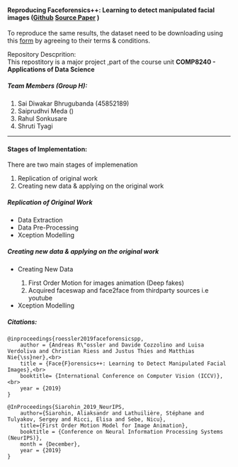 <h4>Reproducing Faceforensics++: Learning to detect manipulated facial images (<a href="https://github.com/ondyari/FaceForensics">Github</a> <a href="https://arxiv.org/abs/1901.08971">Source Paper</a> )</h4>

<p>To reproduce the same results, the dataset need to be downloading using this <a href="https://docs.google.com/forms/d/e/1FAIpQLSdRRR3L5zAv6tQ_CKxmK4W96tAab_pfBu2EKAgQbeDVhmXagg/viewform">form</a> by agreeing to their terms & conditions.</p>
<p>Repository Descprition:<br>
This repostitory is a major project ,part of the course unit <b>COMP8240 - Applications of Data Science</b>
</p>
<h5>Team Members (Group H):</h5>
<ol>
	<li>Sai Diwakar Bhrugubanda (45852189)</li>
	<li>Saiprudhvi Meda ()</li>
	<li>Rahul Sonkusare</li>
	<li>Shruti Tyagi</li>
</ol>
<hr>
<h4>Stages of Implementation:</h4>
<p>There are two main stages of implemenation</p>
<ol>
	<li>Replication of original work</li>
	<li>Creating new data & applying on the original work</li>
</ol>


<h5>Replication of Original Work</h5>
<ul>
	<li>Data Extraction</li>
	<li>Data Pre-Processing</li>
	<li>Xception Modelling</li>
</ul>
<h5>Creating new data & applying on the original work</h5>

<ul>
	<li>Creating New Data</li>
	<ol>
		<li>First Order Motion for images animation (Deep fakes)</li>
		<li>Acquired faceswap and face2face from thirdparty sources i.e youtube</li>
	</ol>
	<li>Xception Modelling</li>
</ul>

<h5>Citations:</h5>

```
@inproceedings{roessler2019faceforensicspp,
	author = {Andreas R\"ossler and Davide Cozzolino and Luisa Verdoliva and Christian Riess and Justus Thies and Matthias Nie{\ss}ner},<br>
	title = {Face{F}orensics++: Learning to Detect Manipulated Facial Images},<br>
	booktitle= {International Conference on Computer Vision (ICCV)},<br>
	year = {2019}
}
```
```
@InProceedings{Siarohin_2019_NeurIPS,
	author={Siarohin, Aliaksandr and Lathuilière, Stéphane and Tulyakov, Sergey and Ricci, Elisa and Sebe, Nicu},
	title={First Order Motion Model for Image Animation},
	booktitle = {Conference on Neural Information Processing Systems (NeurIPS)},
	month = {December},
	year = {2019}
}
```
